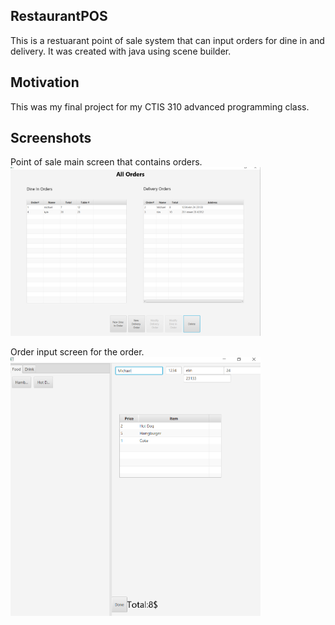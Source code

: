 ## RestaurantPOS
This is a restuarant point of sale system that can input orders for dine in and delivery. 
It was created with java using scene builder. 

## Motivation
This was my final project for my CTIS 310 advanced programming class. 

## Screenshots

Point of sale main screen that contains orders.
<img src="https://raw.githubusercontent.com/mhickner44/RestaurantPOS/master/POSorders.png" alt="POS main screen" width="400">

Order input screen for the order.
<img src="https://raw.githubusercontent.com/mhickner44/RestaurantPOS/master/POSorderInput.png" alt="POS order screen" width="400">
